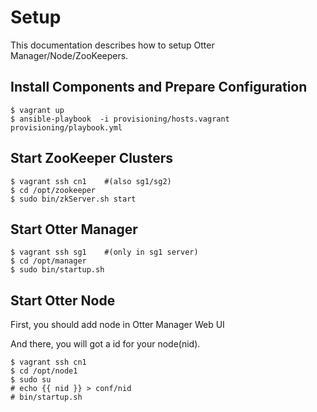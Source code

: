Setup
==========

This documentation describes how to setup Otter Manager/Node/ZooKeepers.

## Install Components and Prepare Configuration

```
$ vagrant up
$ ansible-playbook  -i provisioning/hosts.vagrant  provisioning/playbook.yml
```

## Start ZooKeeper Clusters

```
$ vagrant ssh cn1    #(also sg1/sg2)
$ cd /opt/zookeeper
$ sudo bin/zkServer.sh start
```

## Start Otter Manager

```
$ vagrant ssh sg1    #(only in sg1 server)
$ cd /opt/manager
$ sudo bin/startup.sh
```

## Start Otter Node

First, you should add node in Otter Manager Web UI

And there, you will got a id for your node(nid).

```
$ vagrant ssh cn1
$ cd /opt/node1
$ sudo su
# echo {{ nid }} > conf/nid
# bin/startup.sh
```
